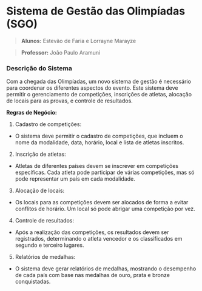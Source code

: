 # Sistema de Gestão das Olimpíadas (SGO)
> **Alunos:** Estevão de Faria e Lorrayne Marayze

> **Professor:** João Paulo Aramuni

### Descrição do Sistema
Com a chegada das Olimpíadas, um novo sistema de gestão é necessário para coordenar os diferentes aspectos do evento. Este sistema deve permitir o gerenciamento de competições, inscrições de atletas, alocação de locais para as provas, e controle de resultados.

**Regras de Negócio:**
1. Cadastro de competições:
- O sistema deve permitir o cadastro de competições, que incluem o nome da modalidade, data, horário, local e lista de atletas inscritos.
2. Inscrição de atletas:
- Atletas de diferentes países devem se inscrever em competições específicas. Cada atleta pode participar de várias competições, mas só pode representar um país em cada modalidade.
3. Alocação de locais:
- Os locais para as competições devem ser alocados de forma a evitar conflitos de horário. Um local só pode abrigar uma competição por vez.
4. Controle de resultados:
- Após a realização das competições, os resultados devem ser registrados, determinando o atleta vencedor e os classificados em segundo e terceiro lugares.
5. Relatórios de medalhas:
- O sistema deve gerar relatórios de medalhas, mostrando o desempenho de cada país com base nas medalhas de ouro, prata e bronze conquistadas.
